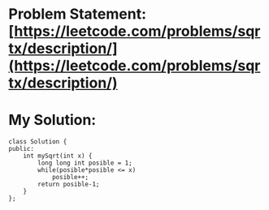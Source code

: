 # Problem Statement: [https://leetcode.com/problems/sqrtx/description/](https://leetcode.com/problems/sqrtx/description/)
# My Solution: 
```
class Solution {
public:
    int mySqrt(int x) {
        long long int posible = 1;
        while(posible*posible <= x)
            posible++;
        return posible-1;
    }
};
```
